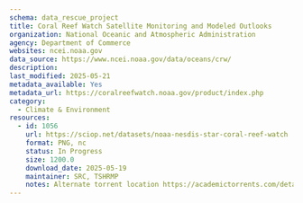 ```yaml
---
schema: data_rescue_project 
title: Coral Reef Watch Satellite Monitoring and Modeled Outlooks
organization: National Oceanic and Atmospheric Administration
agency: Department of Commerce
websites: ncei.noaa.gov
data_source: https://www.ncei.noaa.gov/data/oceans/crw/
description: 
last_modified: 2025-05-21
metadata_available: Yes
metadata_url: https://coralreefwatch.noaa.gov/product/index.php
category:
  - Climate & Environment 
resources:
  - id: 1056
    url: https://sciop.net/datasets/noaa-nesdis-star-coral-reef-watch
    format: PNG, nc
    status: In Progress
    size: 1200.0
    download_date: 2025-05-19
    maintainer: SRC, TSHRMP
    notes: Alternate torrent location https://academictorrents.com/details/5afeac2b34c9514ac96ad2968ad8cb85a975f2e4
---
```


